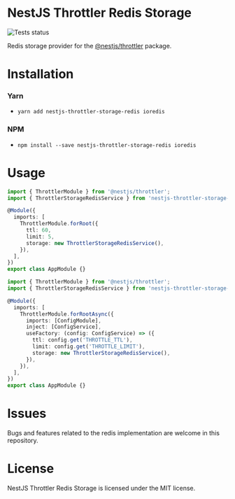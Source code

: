 # NestJS Throttler Redis Storage

![Tests status](https://img.shields.io/github/workflow/status/kkoomen/nestjs-throttler-storage-redis/Tests/master)

Redis storage provider for the [@nestjs/throttler](https://github.com/nestjs/throttler) package.

# Installation

### Yarn

- `yarn add nestjs-throttler-storage-redis ioredis`

### NPM

- `npm install --save nestjs-throttler-storage-redis ioredis`

# Usage

```ts
import { ThrottlerModule } from '@nestjs/throttler';
import { ThrottlerStorageRedisService } from 'nestjs-throttler-storage-redis';

@Module({
  imports: [
    ThrottlerModule.forRoot({
      ttl: 60,
      limit: 5,
      storage: new ThrottlerStorageRedisService(),
    }),
  ],
})
export class AppModule {}
```

```ts
import { ThrottlerModule } from '@nestjs/throttler';
import { ThrottlerStorageRedisService } from 'nestjs-throttler-storage-redis';

@Module({
  imports: [
    ThrottlerModule.forRootAsync({
      imports: [ConfigModule],
      inject: [ConfigService],
      useFactory: (config: ConfigService) => ({
        ttl: config.get('THROTTLE_TTL'),
        limit: config.get('THROTTLE_LIMIT'),
        storage: new ThrottlerStorageRedisService(),
      }),
    }),
  ],
})
export class AppModule {}
```

# Issues

Bugs and features related to the redis implementation are welcome in this
repository.

# License

NestJS Throttler Redis Storage is licensed under the MIT license.
